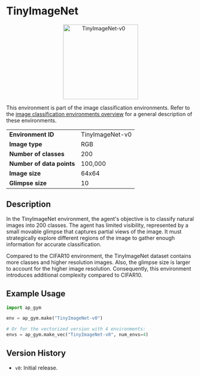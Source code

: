 # TinyImageNet

<p align="center"><img src="img/TinyImageNet-v0.gif" alt="TinyImageNet-v0" width="200px"/></p>

This environment is part of the image classification environments.
Refer to the [image classification environments overview](ImageClassification.md) for a general description of these environments.

|                           |                 |
|---------------------------|-----------------|
| **Environment ID**        | TinyImageNet-v0 |
| **Image type**            | RGB             |
| **Number of classes**     | 200             |
| **Number of data points** | 100,000         |
| **Image size**            | 64x64           |
| **Glimpse size**          | 10              |


## Description

In the TinyImageNet environment, the agent's objective is to classify natural images into 200 classes.
The agent has limited visibility, represented by a small movable glimpse that captures partial views of the image.
It must strategically explore different regions of the image to gather enough information for accurate classification.

Compared to the CIFAR10 environment, the TinyImageNet dataset contains more classes and higher resolution images.
Also, the glimpse size is larger to account for the higher image resolution.
Consequently, this environment introduces additional complexity compared to CIFAR10.

## Example Usage

```python
import ap_gym

env = ap_gym.make("TinyImageNet-v0")

# Or for the vectorized version with 4 environments:
envs = ap_gym.make_vec("TinyImageNet-v0", num_envs=4)
```

## Version History

- `v0`: Initial release.
